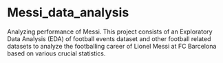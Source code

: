 # Messi_data_analysis
Analyzing performance of Messi.
This  project consists of an Exploratory Data Analysis (EDA) of football events dataset and other football related datasets to analyze the footballing career of Lionel Messi at FC Barcelona based on various crucial statistics. 
